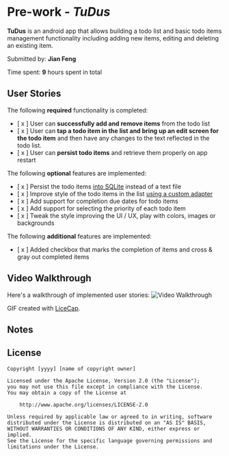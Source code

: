 # Pre-work - *TuDus*

**TuDus** is an android app that allows building a todo list and basic todo items management functionality including adding new items, editing and deleting an existing item.

Submitted by: **Jian Feng**

Time spent: **9** hours spent in total

## User Stories

The following **required** functionality is completed:

* [ x ] User can **successfully add and remove items** from the todo list
* [ x ] User can **tap a todo item in the list and bring up an edit screen for the todo item** and then have any changes to the text reflected in the todo list.
* [ x ] User can **persist todo items** and retrieve them properly on app restart

The following **optional** features are implemented:

* [ x ] Persist the todo items [into SQLite](http://guides.codepath.com/android/Persisting-Data-to-the-Device#sqlite) instead of a text file
* [ x ] Improve style of the todo items in the list [using a custom adapter](http://guides.codepath.com/android/Using-an-ArrayAdapter-with-ListView)
* [ x ] Add support for completion due dates for todo items
* [ x ] Add support for selecting the priority of each todo item
* [ x ] Tweak the style improving the UI / UX, play with colors, images or backgrounds

The following **additional** features are implemented:

* [ x ] Added checkbox that marks the completion of items and cross & gray out completed items

## Video Walkthrough 

Here's a walkthrough of implemented user stories:
<img src='https://cloud.githubusercontent.com/assets/1848338/23848025/5d42a9ca-0792-11e7-9755-b73f578a2474.gif' title='Video Walkthrough' width='' alt='Video Walkthrough' />

GIF created with [LiceCap](http://www.cockos.com/licecap/).

## Notes



## License

    Copyright [yyyy] [name of copyright owner]

    Licensed under the Apache License, Version 2.0 (the "License");
    you may not use this file except in compliance with the License.
    You may obtain a copy of the License at

        http://www.apache.org/licenses/LICENSE-2.0

    Unless required by applicable law or agreed to in writing, software
    distributed under the License is distributed on an "AS IS" BASIS,
    WITHOUT WARRANTIES OR CONDITIONS OF ANY KIND, either express or implied.
    See the License for the specific language governing permissions and
    limitations under the License.
